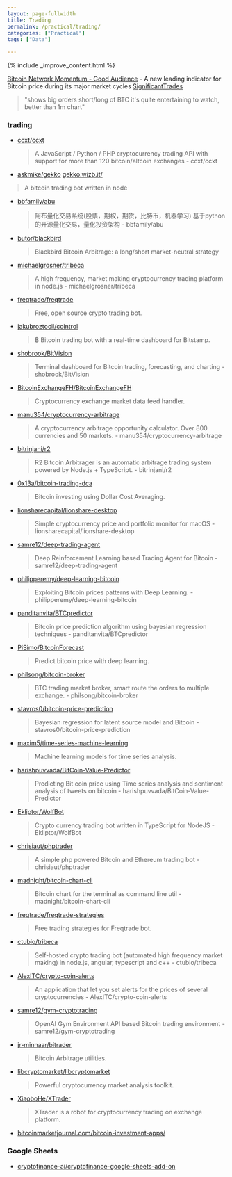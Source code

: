 ```yaml
---
layout: page-fullwidth
title: Trading
permalink: /practical/trading/
categories: ["Practical"]
tags: ["Data"]

---
```



{% include _improve_content.html %}

[Bitcoin Network Momentum - Good Audience](https://blog.goodaudience.com/bitcoin-network-momentum-a42346b2f0ce) - A new leading indicator for Bitcoin price during its major market cycles
[SignificantTrades](https://tucsky.github.io/SignificantTrades/)
  > "shows big orders short/long of BTC it's quite entertaining to watch, better than 1m chart"


### trading

* [ccxt/ccxt](https://github.com/ccxt/ccxt)
  > A JavaScript / Python / PHP cryptocurrency trading API with support for more than 120 bitcoin/altcoin exchanges - ccxt/ccxt
* [askmike/gekko](https://github.com/askmike/gekko)
[gekko.wizb.it/](https://gekko.wizb.it/)
> A bitcoin trading bot written in node 
* [bbfamily/abu](https://github.com/bbfamily/abu)
  > 阿布量化交易系统(股票，期权，期货，比特币，机器学习) 基于python的开源量化交易，量化投资架构 - bbfamily/abu
* [butor/blackbird](https://github.com/butor/blackbird)
  > Blackbird Bitcoin Arbitrage: a long/short market-neutral strategy
* [michaelgrosner/tribeca](https://github.com/michaelgrosner/tribeca)
  > A high frequency, market making cryptocurrency trading platform in node.js - michaelgrosner/tribeca
* [freqtrade/freqtrade](https://github.com/freqtrade/freqtrade)
  > Free, open source crypto trading bot. 
* [jakubroztocil/cointrol](https://github.com/jakubroztocil/cointrol)
  > ฿ Bitcoin trading bot with a real-time dashboard for Bitstamp.
* [shobrook/BitVision](https://github.com/shobrook/BitVision)
  > Terminal dashboard for Bitcoin trading, forecasting, and charting - shobrook/BitVision
* [BitcoinExchangeFH/BitcoinExchangeFH](https://github.com/BitcoinExchangeFH/BitcoinExchangeFH)
  > Cryptocurrency exchange market data feed handler. 
* [manu354/cryptocurrency-arbitrage](https://github.com/manu354/cryptocurrency-arbitrage)
  > A cryptocurrency arbitrage opportunity calculator. Over 800 currencies and 50 markets. - manu354/cryptocurrency-arbitrage
* [bitrinjani/r2](https://github.com/bitrinjani/r2)
  > R2 Bitcoin Arbitrager is an automatic arbitrage trading system powered by Node.js + TypeScript. - bitrinjani/r2
* [0x13a/bitcoin-trading-dca](https://github.com/0x13a/bitcoin-trading-dca)
  > Bitcoin investing using Dollar Cost Averaging. 
* [lionsharecapital/lionshare-desktop](https://github.com/lionsharecapital/lionshare-desktop)
  > Simple cryptocurrency price and portfolio monitor for macOS - lionsharecapital/lionshare-desktop
* [samre12/deep-trading-agent](https://github.com/samre12/deep-trading-agent)
  > Deep Reinforcement Learning based Trading Agent for Bitcoin - samre12/deep-trading-agent
* [philipperemy/deep-learning-bitcoin](https://github.com/philipperemy/deep-learning-bitcoin)
  > Exploiting Bitcoin prices patterns with Deep Learning. - philipperemy/deep-learning-bitcoin
* [panditanvita/BTCpredictor](https://github.com/panditanvita/BTCpredictor)
  > Bitcoin price prediction algorithm using bayesian regression techniques - panditanvita/BTCpredictor
* [PiSimo/BitcoinForecast](https://github.com/PiSimo/BitcoinForecast)
  > Predict bitcoin price with deep learning. 
* [philsong/bitcoin-broker](https://github.com/philsong/bitcoin-broker)
  > BTC trading market broker, smart route the orders to multiple exchange. - philsong/bitcoin-broker
* [stavros0/bitcoin-price-prediction](https://github.com/stavros0/bitcoin-price-prediction)
  > Bayesian regression for latent source model and Bitcoin - stavros0/bitcoin-price-prediction
* [maxim5/time-series-machine-learning](https://github.com/maxim5/time-series-machine-learning)
  > Machine learning models for time series analysis. 
* [harishpuvvada/BitCoin-Value-Predictor](https://github.com/harishpuvvada/BitCoin-Value-Predictor)
  > Predicting Bit coin price using Time series analysis and sentiment analysis of tweets on bitcoin - harishpuvvada/BitCoin-Value-Predictor
* [Ekliptor/WolfBot](https://github.com/Ekliptor/WolfBot)
  > Crypto currency trading bot written in TypeScript for NodeJS - Ekliptor/WolfBot
* [chrisiaut/phptrader](https://github.com/chrisiaut/phptrader)
  > A simple php powered Bitcoin and Ethereum trading bot - chrisiaut/phptrader
* [madnight/bitcoin-chart-cli](https://github.com/madnight/bitcoin-chart-cli)
  > Bitcoin chart for the terminal as command line util - madnight/bitcoin-chart-cli
* [freqtrade/freqtrade-strategies](https://github.com/freqtrade/freqtrade-strategies)
  > Free trading strategies for Freqtrade bot. 
* [ctubio/tribeca](https://github.com/ctubio/tribeca)
  > Self-hosted crypto trading bot (automated high frequency market making) in node.js, angular, typescript and c++ - ctubio/tribeca
* [AlexITC/crypto-coin-alerts](https://github.com/AlexITC/crypto-coin-alerts)
  > An application that let you set alerts for the prices of several cryptocurrencies - AlexITC/crypto-coin-alerts
* [samre12/gym-cryptotrading](https://github.com/samre12/gym-cryptotrading)
  > OpenAI Gym Environment API based Bitcoin trading environment - samre12/gym-cryptotrading
* [jr-minnaar/bitrader](https://github.com/jr-minnaar/bitrader)
  > Bitcoin Arbitrage utilities. 
* [libcryptomarket/libcryptomarket](https://github.com/libcryptomarket/libcryptomarket)
  > Powerful cryptocurrency market analysis toolkit. 
* [XiaoboHe/XTrader](https://github.com/XiaoboHe/XTrader)
  > XTrader is a robot for cryptocurrency trading on exchange platform.
* [bitcoinmarketjournal.com/bitcoin-investment-apps/](https://www.bitcoinmarketjournal.com/bitcoin-investment-apps/)


### Google Sheets

* [cryptofinance-ai/cryptofinance-google-sheets-add-on](https://github.com/cryptofinance-ai/cryptofinance-google-sheets-add-on)
